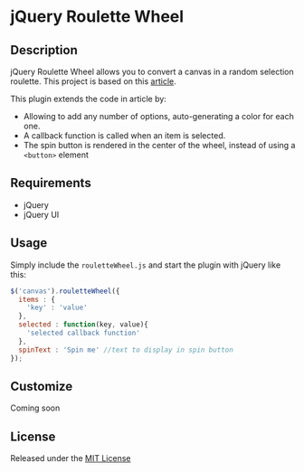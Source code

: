 # jQuery Roulette Wheel 

## Description

jQuery Roulette Wheel allows you to convert a canvas in a random selection roulette. This project is based on this [article](http://tech.pro/tutorial/1008/creating-a-roulette-wheel-using-html5-canvas).

This plugin extends the code in article by:

* Allowing to add any number of options, auto-generating a color for each one.
* A callback function is called when an item is selected. 
* The spin button is rendered in the center of the wheel, instead of using a `<button>` element

## Requirements

* jQuery
* jQuery UI

## Usage

Simply include the `rouletteWheel.js` and start the plugin with jQuery like this:

```javascript
$('canvas').rouletteWheel({
  items : {
    'key' : 'value'
  },
  selected : function(key, value){
    'selected callback function'
  },
  spinText : 'Spin me' //text to display in spin button
});
```

## Customize

Coming soon

## License

Released under the [MIT License](http://opensource.org/licenses/MIT)


